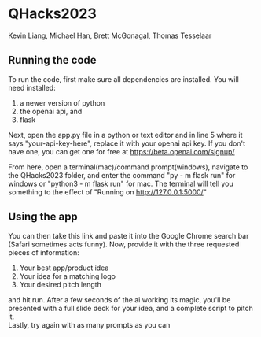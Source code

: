 # QHacks2023
Kevin Liang, Michael Han, Brett McGonagal, Thomas Tesselaar

## Running the code
To run the code, first make sure all dependencies are installed. You will need installed:
1. a newer version of python
2. the openai api, and 
3. flask<br>

Next, open the app.py file in a python or text editor and in line 5 where it says "your-api-key-here", replace it with your openai api key. If you don't have one, you can get one for free at https://beta.openai.com/signup/ 

From here, open a terminal(mac)/command prompt(windows), navigate to the QHacks2023 folder, and enter the command "py - m flask run" for windows or "python3 - m flask run" for mac. The terminal will tell you something to the effect of "Running on http://127.0.0.1:5000/"

## Using the app
You can then take this link and paste it into the Google Chrome search bar (Safari sometimes acts funny). Now, provide it with the three requested pieces of information:
1. Your best app/product idea
2. Your idea for a matching logo
3. Your desired pitch length<br>

and hit run. After a few seconds of the ai working its magic, you'll be presented with a full slide deck for your idea, and a complete script to pitch it.
<br>
Lastly, try again with as many prompts as you can
